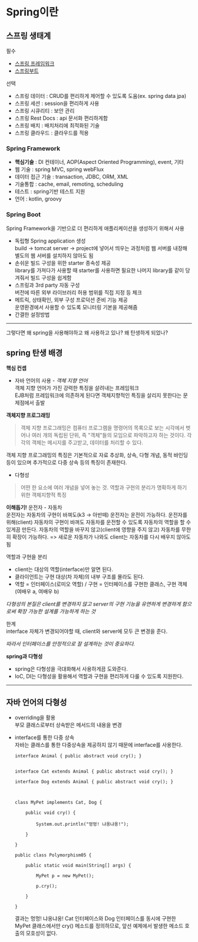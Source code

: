 # Spring이란

## 스프링 생태계

필수
- [스프링 프레임워크](https://spring.io/projects/spring-framework)
- [스프링부트](https://spring.io/projects/spring-boot)

선택
- 스프링 데이터 : CRUD를 편리하게 제어할 수 있도록 도움(ex. spring data jpa)
- 스프링 세션 : session을 편리하게 사용
- 스프링 시큐리티 : 보안 관리
- 스프링 Rest Docs : api 문서화 편리하게함
- 스프링 배치 : 배치처리에 최적화된 기술
- 스프링 클라우드 : 클라우드를 적용

### Spring Framework

- **핵심기술** : DI 컨테이너, AOP(Aspect Oriented Programming), event, 기타
- 웹 기술 : spring MVC, spring webFlux
- 데이터 접근 기술 : transaction, JDBC, ORM, XML
- 기술통합 : cache, email, remoting, scheduling
- 테스트 : spring기반 테스트 지원
- 언어 : kotlin, groovy

### Spring Boot

Spring Framework을 기반으로 더 편리하게 애플리케이션을 생성하기 위해서 사용

- 독립형 Spring application 생성 <br>
build -> tomcat server -> project에 넣어서 띄우는 과정처럼 웹 서버를 내장해 별도의 웹 서버를 설치하지 않아도 됨
- 손쉬운 빌드 구성을 위한 starter 종속성 제공<br>
library를 가져다가 사용할 때 starter를 사용하면 필요한 나머지 library를 같이 당겨줘서 빌드 구성을 쉽게함
- 스프링과 3rd party 자동 구성 <br>
버전에 따른 외부 라이브러리 허용 범위를 직접 지정 등 체크
- 메트릭, 상태확인, 외부 구성 프로덕션 준비 기능 제공 <br>
운영환경에서 사용할 수 있도록 모니터링 기본을 제공해줌
- 간결한 설정방법<br>

----

그렇다면 왜 spring을 사용해야하고 왜 사용하고 있나? 왜 탄생하게 되었나?

## spring 탄생 배경

**핵심 컨셉**
- 자바 언어의 사용 - *객체 지향 언어*<br>
객체 지향 언어가 가진 강력한 특징을 살려내는 프레임워크<br>
EJB처럼 프레임워크에 의존하게 된다면 객체지향적인 특징을 살리지 못한다는 문제점에서 출발

**객체지향 프로그래밍**
>  객체 지향 프로그래밍은 컴퓨터 프로그램을 명령어의 목록으로 보는 시각에서 벗어나 여러 개의 독립된 단위, 즉 "객체"들의 모임으로 파악하고자 하는 것이다. 각각의 객체는 메시지를 주고받고, 데이터를 처리할 수 있다.

객체 지향 프로그래밍의 특징은 기본적으로 자료 추상화, 상속, 다형 개념, 동적 바인딩 등이 있으며 추가적으로 다중 상속 등의 특징이 존재한다.

- 다형성
> 어떤 한 요소에 여러 개념을 넣어 놓는 것. 역할과 구현의 분리가 명확하게 하기 위한 객체지향적 특징

**이해돕기!** 운전자 - 자동차<br>
운전자는 자동차의 구현이 바껴도(k3 -> 아반떼) 운전자는 운전이 가능하다.
운전자를 위해(client) 자동차의 구현이 바껴도 자동차를 운전할 수 있도록 자동차의 역할을 할 수 있게끔 만든다.
자동차의 역할을 바꾸지 않고(client에 영향을 주지 않고) 자동차를 무한히 확장이 가능하다.
=> 새로운 자동차가 나와도 client는 자동차를 다시 배우지 않아도됨

역할과 구현을 분리
- client는 대상의 역할(interface)만 알면 된다.<br>
- 클라이언트는 구현 대상(차 자체)의 내부 구조를 몰라도 된다.
- 역할 = 인터페이스(로미오 역할) / 구현 = 인터페이스를 구현한 클래스, 구현 객체(여배우 a, 여배우 b)

*다형성의 본질은 client를 변경하지 않고 server의 구현 기능을 유연하게 변경하게 함으로써 확장 가능한 설계를 가능하게 하는 것*

한계<br>
interface 자체가 변경되어야할 때, client와 server에 모두 큰 변경을 준다.<br>

*따라서 인터페이스를 안정적으로 잘 설계하는 것이 중요하다.*

**spring과 다형성**

- spring은 다형성을 극대화해서 사용하게끔 도와준다.
- IoC, DI는 다형성을 활용해서 역할과 구현을 편리하게 다룰 수 있도록 지원한다.


---

## 자바 언어의 다형성

- overriding을 활용<br>
부모 클래스로부터 상속받은 메서드의 내용을 변경
- interface를 통한 다중 상속<br>
자바는 클래스를 통한 다중상속을 제공하지 않기 때문에 interface를 사용한다.


    ~~~
    interface Animal { public abstract void cry(); }


    interface Cat extends Animal { public abstract void cry(); }

    interface Dog extends Animal { public abstract void cry(); }

    

    class MyPet implements Cat, Dog {

        public void cry() {

            System.out.println("멍멍! 냐옹냐옹!");

        }

    }

    public class Polymorphism05 {

        public static void main(String[] args) {

            MyPet p = new MyPet();

            p.cry();

        }

    } 
    ~~~
    결과는 멍멍! 냐옹냐옹! Cat 인터페이스와 Dog 인터페이스를 동시에 구현한 MyPet 클래스에서만 cry() 메소드를 정의하므로, 앞선 예제에서 발생한 메소드 호출의 모호성이 없다.


